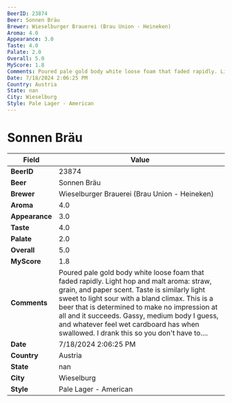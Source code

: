 ```yaml
---
BeerID: 23874
Beer: Sonnen Bräu
Brewer: Wieselburger Brauerei (Brau Union - Heineken)
Aroma: 4.0
Appearance: 3.0
Taste: 4.0
Palate: 2.0
Overall: 5.0
MyScore: 1.8
Comments: Poured pale gold body white loose foam that faded rapidly. Light hop and malt aroma: straw, grain, and paper scent. Taste is similarly light sweet to light sour with a bland climax. This is a beer that is determined to make no impression at all and it succeeds. Gassy, medium body I guess, and whatever feel wet cardboard has when swallowed. I drank this so you don't have to....
Date: 7/18/2024 2:06:25 PM
Country: Austria
State: nan
City: Wieselburg
Style: Pale Lager - American
---
```


# Sonnen Bräu

| Field         | Value |
|---------------|-------|
| **BeerID** | 23874 |
| **Beer** | Sonnen Bräu |
| **Brewer** | Wieselburger Brauerei (Brau Union - Heineken) |
| **Aroma** | 4.0 |
| **Appearance** | 3.0 |
| **Taste** | 4.0 |
| **Palate** | 2.0 |
| **Overall** | 5.0 |
| **MyScore** | 1.8 |
| **Comments** | Poured pale gold body white loose foam that faded rapidly. Light hop and malt aroma: straw, grain, and paper scent. Taste is similarly light sweet to light sour with a bland climax. This is a beer that is determined to make no impression at all and it succeeds. Gassy, medium body I guess, and whatever feel wet cardboard has when swallowed. I drank this so you don't have to.... |
| **Date** | 7/18/2024 2:06:25 PM |
| **Country** | Austria |
| **State** | nan |
| **City** | Wieselburg |
| **Style** | Pale Lager - American |
